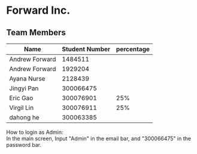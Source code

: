 ﻿# Forward Inc.

## Team Members

| Name | Student Number |percentage|
| --- | --- | ---|
| Andrew Forward | 1484511  |
| Andrew Forward | 1929204  |
| Ayana Nurse | 2128439 |
| Jingyi Pan | 300066475|
| Eric Gao| 300076901|25%|
| Virgil Lin| 300076911|25%||
| dahong he| 300063385|

How to login as Admin:  
In the main screen, Input "Admin" in the email bar, and "300066475" in the password bar.  
